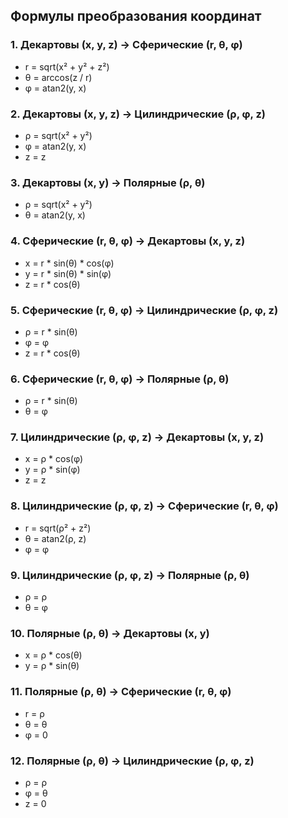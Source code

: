 ## Формулы преобразования координат

### 1. Декартовы (x, y, z) → Сферические (r, θ, φ)

- r = sqrt(x² + y² + z²)
- θ = arccos(z / r)
- φ = atan2(y, x)

### 2. Декартовы (x, y, z) → Цилиндрические (ρ, φ, z)

- ρ = sqrt(x² + y²)
- φ = atan2(y, x)
- z = z

### 3. Декартовы (x, y) → Полярные (ρ, θ)

- ρ = sqrt(x² + y²)
- θ = atan2(y, x)

### 4. Сферические (r, θ, φ) → Декартовы (x, y, z)

- x = r * sin(θ) * cos(φ)
- y = r * sin(θ) * sin(φ)
- z = r * cos(θ)

### 5. Сферические (r, θ, φ) → Цилиндрические (ρ, φ, z)

- ρ = r * sin(θ)
- φ = φ
- z = r * cos(θ)

### 6. Сферические (r, θ, φ) → Полярные (ρ, θ)

- ρ = r * sin(θ)
- θ = φ

### 7. Цилиндрические (ρ, φ, z) → Декартовы (x, y, z)

- x = ρ * cos(φ)
- y = ρ * sin(φ)
- z = z

### 8. Цилиндрические (ρ, φ, z) → Сферические (r, θ, φ)

- r = sqrt(ρ² + z²)
- θ = atan2(ρ, z)
- φ = φ

### 9. Цилиндрические (ρ, φ, z) → Полярные (ρ, θ)

- ρ = ρ
- θ = φ

### 10. Полярные (ρ, θ) → Декартовы (x, y)

- x = ρ * cos(θ)
- y = ρ * sin(θ)

### 11. Полярные (ρ, θ) → Сферические (r, θ, φ)

- r = ρ
- θ = θ
- φ = 0

### 12. Полярные (ρ, θ) → Цилиндрические (ρ, φ, z)

- ρ = ρ
- φ = θ
- z = 0

